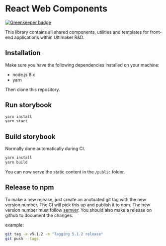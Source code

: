 # React Web Components

[![Greenkeeper badge](https://badges.greenkeeper.io/Ultimaker/react-web-components.svg)](https://greenkeeper.io/)

This library contains all shared components, utilities and templates for front-end applications within Ultimaker R&D.

## Installation
Make sure you have the following dependencies installed on your machine:

* node.js 8.x
* yarn

Then clone this repository.

## Run storybook
```bash
yarn install
yarn start
```

## Build storybook
Normally done automatically during CI.

```bash
yarn install
yarn build
```

You can now serve the static content in the `/public` folder.

## Release to npm
To make a new release, just create an anotoated git tag with the new version number. The CI will pick this up and publish it to npm. The new version number must follow [semver](https://semver.org/).
You should also make a release on github to document the changes.

example:
```bash
git tag -a v5.1.2 -m "Tagging 5.1.2 release"
git push --tags
```
